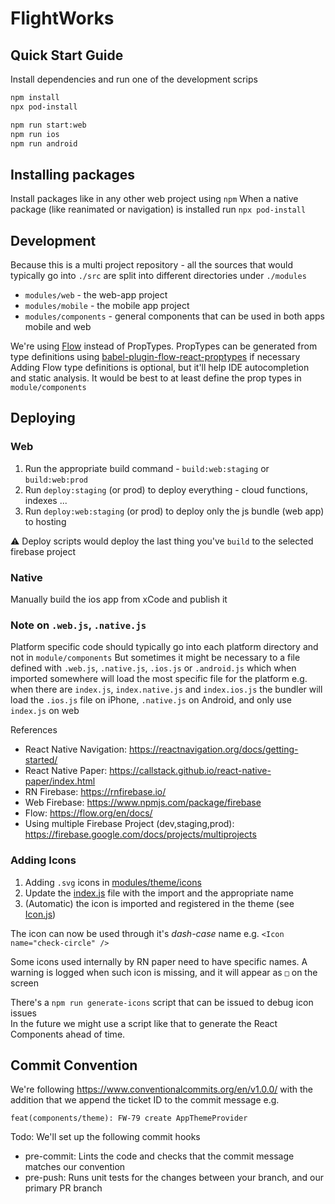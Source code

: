 # FlightWorks

## Quick Start Guide

Install dependencies and run one of the development scrips

```sh
npm install
npx pod-install

npm run start:web
npm run ios
npm run android
```

## Installing packages

Install packages like in any other web project using `npm`
When a native package (like reanimated or navigation) is installed run `npx pod-install`

## Development

Because this is a multi project repository - all the sources that would typically go into `./src`
are split into different directories under `./modules`

- `modules/web` - the web-app project
- `modules/mobile` - the mobile app project
- `modules/components` - general components that can be used in both apps mobile and web

We're using [Flow](https://flow.org) instead of PropTypes. PropTypes can be generated from type definitions
using [babel-plugin-flow-react-proptypes](https://www.npmjs.com/package/babel-plugin-flow-react-proptypes) if necessary
Adding Flow type definitions is optional, but it'll help IDE autocompletion and static analysis. 
It would be best to at least define the prop types in `module/components`

## Deploying

### Web
1. Run the appropriate build command - `build:web:staging` or `build:web:prod`
2. Run `deploy:staging` (or prod) to deploy everything - cloud functions, indexes ...
3. Run `deploy:web:staging` (or prod) to deploy only the js bundle (web app) to hosting

⚠ Deploy scripts would deploy the last thing you've `build` to the selected firebase project

### Native
Manually build the ios app from xCode and publish it

### Note on `.web.js`, `.native.js`

Platform specific code should typically go into each platform directory and not in `module/components`
But sometimes it might be necessary to a file defined with `.web.js`, `.native.js`, `.ios.js` or `.android.js`
which when imported somewhere will load the most specific file for the platform e.g. 
when there are `index.js`, `index.native.js` and `index.ios.js` the bundler will load the `.ios.js` file 
on iPhone, `.native.js` on Android, and only use `index.js` on web

References
- React Native Navigation: https://reactnavigation.org/docs/getting-started/
- React Native Paper: https://callstack.github.io/react-native-paper/index.html
- RN Firebase: https://rnfirebase.io/
- Web Firebase: https://www.npmjs.com/package/firebase
- Flow: https://flow.org/en/docs/
- Using multiple Firebase Project (dev,staging,prod): https://firebase.google.com/docs/projects/multiprojects

### Adding Icons
1. Adding `.svg` icons in [modules/theme/icons](modules/components/theme/icons)
2. Update the [index.js](modules/components/theme/icons/index.js) file with the import and the appropriate name
3. (Automatic) the icon is imported and registered in the theme (see [Icon.js](modules/components/theme/Icon.js))

The icon can now be used through it's _dash-case_ name e.g. `<Icon name="check-circle" />`

Some icons used internally by RN paper need to have specific names.
A warning is logged when such icon is missing, and it will appear as `□` on the screen

There's a `npm run generate-icons` script that can be issued to debug icon issues  
In the future we might use a script like that to generate the React Components ahead of time.

## Commit Convention
We're following https://www.conventionalcommits.org/en/v1.0.0/ with the addition that we append
the ticket ID to the commit message e.g.

```
feat(components/theme): FW-79 create AppThemeProvider
```

Todo: We'll set up the following commit hooks
- pre-commit: Lints the code and checks that the commit message matches our convention
- pre-push: Runs unit tests for the changes between your branch, and our primary PR branch
